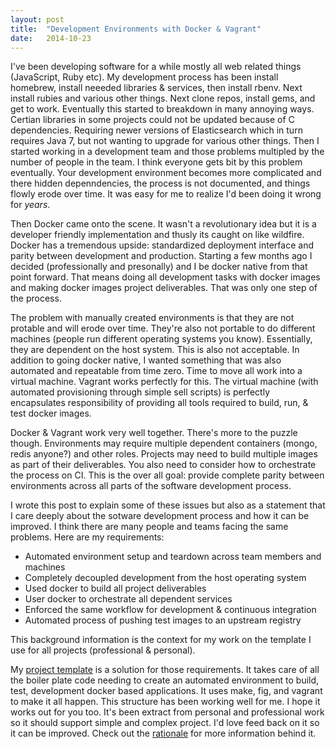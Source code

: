 ```yaml
---
layout: post
title:  "Development Environments with Docker & Vagrant"
date:   2014-10-23
---
```


I've been developing software for a while mostly all web related
things (JavaScript, Ruby etc). My development process has been install
homebrew, install neeeded libraries & services, then install rbenv.
Next install rubies and various other things. Next clone repos,
install gems, and get to work. Eventually this started to breakdown in
many annoying ways. Certian libraries in some projects could not be
updated because of C dependencies. Requiring newer versions of
Elasticsearch which in turn requires Java 7, but not wanting to
upgrade for various other things. Then I started working in a
development team and those problems multipled by the number of people
in the team. I think everyone gets bit by this problem eventually.
Your development environment becomes more complicated and there hidden
depenndencies, the process is not documented, and things flowly erode
over time. It was easy for me to realize I'd been doing it wrong for
_years_.

Then Docker came onto the scene. It wasn't a revolutionary idea but it
is a developer friendly implementation and thusly its caught on like
wildfire. Docker has a tremendous upside: standardized deployment
interface and parity between development and production. Starting a
few months ago I decided (professionally and presonally) and I be
docker native from that point forward. That means doing all
development tasks with docker images and making docker images project
deliverables. That was only one step of the process.

The problem with manually created environments is that they are not
protable and will erode over time. They're also not portable to do
different machines (people run different operating systems you know).
Essentially, they are dependent on the host system. This is also not
acceptable. In addition to going docker native, I wanted something
that was also automated and repeatable from time zero. Time to move
all work into a virtual machine. Vagrant works perfectly for this. The
virtual machine (with automated provisioning through simple sell
scripts) is perfectly encapsulates responsibility of providing all
tools required to build, run, & test docker images.

Docker & Vagrant work very well together. There's more to the puzzle
though. Environments may require multiple dependent containers (mongo,
redis anyone?) and other roles. Projects may need to build multiple
images as part of their deliverables. You also need to consider how to
orchestrate the process on CI. This is the over all goal: provide
complete parity between environments across all parts of the software
development process.

I wrote this post to explain some of these issues but also as a
statement that I care deeply about the sotware development process and
how it can be improved. I think there are many people and teams facing
the same problems. Here are my requirements:

* Automated environment setup and teardown across team members and
  machines
* Completely decoupled development from the host operating system
* Used docker to build all project deliverables
* User docker to orchestrate all dependent services
* Enforced the same workflow for development & continuous integration
* Automated process of pushing test images to an upstream registry

This background information is the context for my
work on the template I use for all projects (professional & personal).

My [project template][template] is a solution for those requirements.
It takes care of all the boiler plate code needing to create an
automated environment to build, test, development docker based
applications. It uses make, fig, and vagrant to make it all happen.
This structure has been working well for me. I hope it works out for
you too. It's been extract from personal and professional work so it
should support simple and complex project. I'd love feed back on it so
it can be improved. Check out the [rationale][] for more information
behind it.

[template]: https://github.com/ahawkins/project-template
[Rationale]: https://github.com/ahawkins/project-template/blob/master/doc/RATIONALE.md
